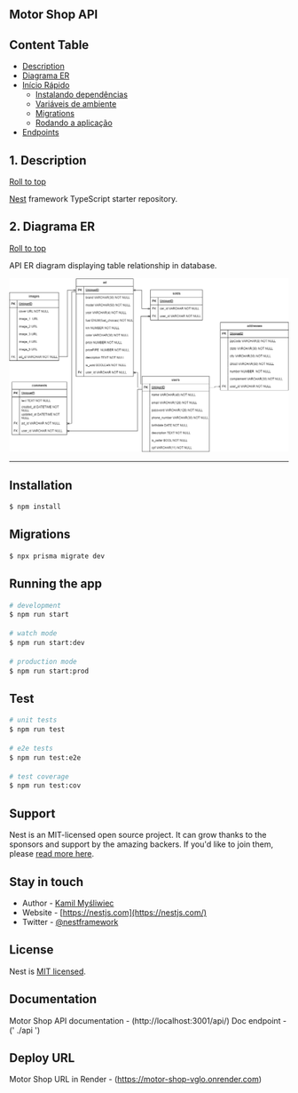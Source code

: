 ## Motor Shop API

## Content Table

- [Description](#1-description)
- [Diagrama ER](#2-diagrama-er)
- [Início Rápido](#3-início-rápido)
  - [Instalando dependências](#31-instalando-dependências)
  - [Variáveis de ambiente](#32-variáveis-de-ambiente)
  - [Migrations](#33-migrations)
  - [Rodando a aplicação](#34-rodando-a-aplicação)
- [Endpoints](#4-endpoints)

## 1. Description

[ Roll to top ](#content-table)

[Nest](https://github.com/nestjs/nest) framework TypeScript starter repository.

## 2. Diagrama ER

[ Roll to top ](#content-table)

API ER diagram displaying table relationship in database.

![DER](diagram.drawio.png)

---

## Installation

```bash
$ npm install
```

## Migrations

```bash
$ npx prisma migrate dev
```

## Running the app

```bash
# development
$ npm run start

# watch mode
$ npm run start:dev

# production mode
$ npm run start:prod
```

## Test

```bash
# unit tests
$ npm run test

# e2e tests
$ npm run test:e2e

# test coverage
$ npm run test:cov
```

## Support

Nest is an MIT-licensed open source project. It can grow thanks to the sponsors and support by the amazing backers. If you'd like to join them, please [read more here](https://docs.nestjs.com/support).

## Stay in touch

- Author - [Kamil Myśliwiec](https://kamilmysliwiec.com)
- Website - [https://nestjs.com](https://nestjs.com/)
- Twitter - [@nestframework](https://twitter.com/nestframework)

## License

Nest is [MIT licensed](LICENSE).

## Documentation

Motor Shop API documentation - (http://localhost:3001/api/)
Doc endpoint - (' ./api ')

## Deploy URL

Motor Shop URL in Render - (https://motor-shop-vglo.onrender.com)
